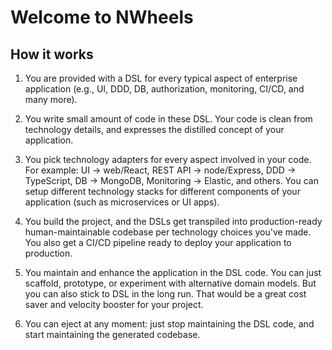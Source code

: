 # Welcome to NWheels

## How it works

1. You are provided with a DSL for every typical aspect of enterprise application (e.g., UI, DDD, DB, authorization, monitoring, CI/CD, and many more). 

1. You write small amount of code in these DSL. Your code is clean from technology details, and expresses the distilled concept of your application.

1. You pick technology adapters for every aspect involved in your code. For example: UI -> web/React, REST API -> node/Express, DDD -> TypeScript, DB -> MongoDB, Monitoring -> Elastic, and others. You can setup different technology stacks for different components of your application (such as microservices or UI apps).

1. You build the project, and the DSLs get transpiled into production-ready human-maintainable codebase per technology choices you've made. You also get a CI/CD pipeline ready to deploy your application to production.

1. You maintain and enhance the application in the DSL code. You can just scaffold, prototype, or experiment with alternative domain models. But you can also stick to DSL in the long run. That would be a great cost saver and velocity booster for your project.

1. You can eject at any moment: just stop maintaining the DSL code, and start maintaining the generated codebase.

